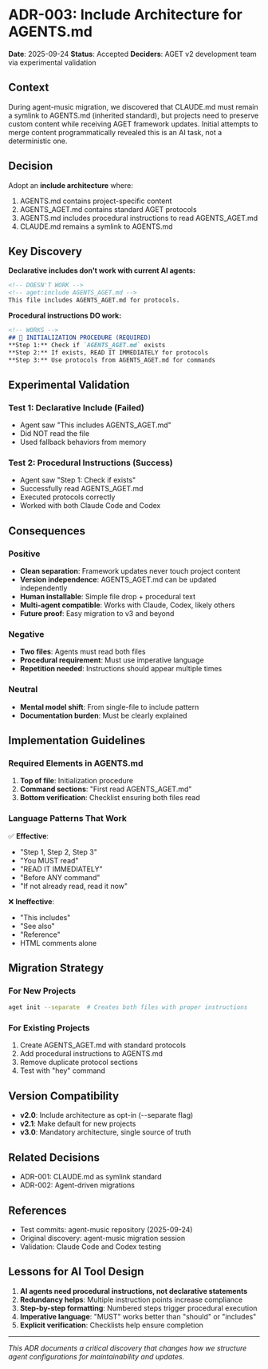 # ADR-003: Include Architecture for AGENTS.md

**Date**: 2025-09-24
**Status**: Accepted
**Deciders**: AGET v2 development team via experimental validation

## Context

During agent-music migration, we discovered that CLAUDE.md must remain a symlink to AGENTS.md (inherited standard), but projects need to preserve custom content while receiving AGET framework updates. Initial attempts to merge content programmatically revealed this is an AI task, not a deterministic one.

## Decision

Adopt an **include architecture** where:
1. AGENTS.md contains project-specific content
2. AGENTS_AGET.md contains standard AGET protocols
3. AGENTS.md includes procedural instructions to read AGENTS_AGET.md
4. CLAUDE.md remains a symlink to AGENTS.md

## Key Discovery

**Declarative includes don't work with current AI agents:**
```markdown
<!-- DOESN'T WORK -->
<!-- aget:include AGENTS_AGET.md -->
This file includes AGENTS_AGET.md for protocols.
```

**Procedural instructions DO work:**
```markdown
<!-- WORKS -->
## 🚨 INITIALIZATION PROCEDURE (REQUIRED)
**Step 1:** Check if `AGENTS_AGET.md` exists
**Step 2:** If exists, READ IT IMMEDIATELY for protocols
**Step 3:** Use protocols from AGENTS_AGET.md for commands
```

## Experimental Validation

### Test 1: Declarative Include (Failed)
- Agent saw "This includes AGENTS_AGET.md"
- Did NOT read the file
- Used fallback behaviors from memory

### Test 2: Procedural Instructions (Success)
- Agent saw "Step 1: Check if exists"
- Successfully read AGENTS_AGET.md
- Executed protocols correctly
- Worked with both Claude Code and Codex

## Consequences

### Positive
- **Clean separation**: Framework updates never touch project content
- **Version independence**: AGENTS_AGET.md can be updated independently
- **Human installable**: Simple file drop + procedural text
- **Multi-agent compatible**: Works with Claude, Codex, likely others
- **Future proof**: Easy migration to v3 and beyond

### Negative
- **Two files**: Agents must read both files
- **Procedural requirement**: Must use imperative language
- **Repetition needed**: Instructions should appear multiple times

### Neutral
- **Mental model shift**: From single-file to include pattern
- **Documentation burden**: Must be clearly explained

## Implementation Guidelines

### Required Elements in AGENTS.md

1. **Top of file**: Initialization procedure
2. **Command sections**: "First read AGENTS_AGET.md"
3. **Bottom verification**: Checklist ensuring both files read

### Language Patterns That Work

✅ **Effective**:
- "Step 1, Step 2, Step 3"
- "You MUST read"
- "READ IT IMMEDIATELY"
- "Before ANY command"
- "If not already read, read it now"

❌ **Ineffective**:
- "This includes"
- "See also"
- "Reference"
- HTML comments alone

## Migration Strategy

### For New Projects
```bash
aget init --separate  # Creates both files with proper instructions
```

### For Existing Projects
1. Create AGENTS_AGET.md with standard protocols
2. Add procedural instructions to AGENTS.md
3. Remove duplicate protocol sections
4. Test with "hey" command

## Version Compatibility

- **v2.0**: Include architecture as opt-in (--separate flag)
- **v2.1**: Make default for new projects
- **v3.0**: Mandatory architecture, single source of truth

## Related Decisions

- ADR-001: CLAUDE.md as symlink standard
- ADR-002: Agent-driven migrations

## References

- Test commits: agent-music repository (2025-09-24)
- Original discovery: agent-music migration session
- Validation: Claude Code and Codex testing

## Lessons for AI Tool Design

1. **AI agents need procedural instructions, not declarative statements**
2. **Redundancy helps**: Multiple instruction points increase compliance
3. **Step-by-step formatting**: Numbered steps trigger procedural execution
4. **Imperative language**: "MUST" works better than "should" or "includes"
5. **Explicit verification**: Checklists help ensure completion

---
*This ADR documents a critical discovery that changes how we structure agent configurations for maintainability and updates.*
